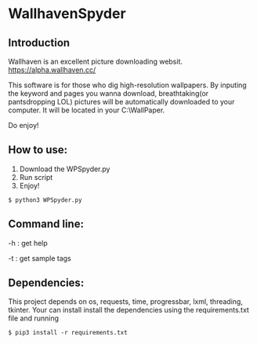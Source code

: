 # WallhavenSpyder
## Introduction
 Wallhaven is an excellent picture downloading websit. https://alpha.wallhaven.cc/

 This software is for those who dig high-resolution wallpapers. By inputing the keyword and pages you wanna download,    breathtaking(or pantsdropping LOL) pictures will be automatically downloaded to your computer. 
 It will be located in your C:\WallPaper. 

 Do enjoy!

## How to use:
 1. Download the WPSpyder.py
 2. Run script
 3. Enjoy!
   ```
  $ python3 WPSpyder.py
  ```
## Command line:
 -h : get help
 
 -t : get sample tags

## Dependencies:
  This project depends on os, requests, time, progressbar, lxml, threading, tkinter.
  Your can install install the dependencies using the requirements.txt file and running
  ```
  $ pip3 install -r requirements.txt
  ```
  

